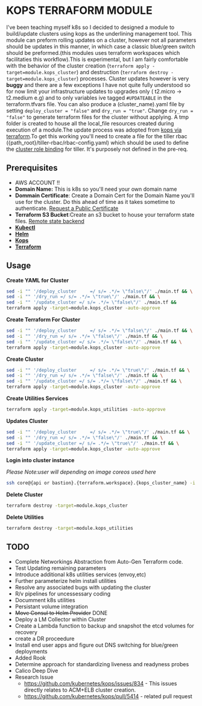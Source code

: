 # **KOPS TERRAFORM MODULE**

I've been teaching myself k8s so I decided to designed a module to build/update clusters using kops as the underlining management tool. This module can preform rolling updates on a cluster, however not all parameters should be updates in this manner, in which case a classic blue/green switch should be preformed.(this modules uses terraform workspaces which facilitaties this workflow).This is experimental, but I am fairly comfortable with the behavior of the cluster creation (`terraform apply -target=module.kops_cluster`) and destruction (`terraform destroy -target=module.kops_cluster`) processes. Cluster updates however is very **buggy** and there are a few exceptions I have not quite fully understood so for now limit your infrastructure updates to upgrades only ( t2.micro -> t2.medium e.g) and to only variables ive tagged `#UPDATEABLE` in the terraform.tfvars file. You can also produce a (cluster_name).yaml file by setting `deploy_cluster = "false"` and `dry_run = "true"`. Change `dry_run = "false"` to generate terraform files for the cluster without applying. A tmp folder is created to house all the local_file resources created during execution of a module.The update process was adopted from [kops via terraform](https://github.com/kubernetes/kops/blob/master/docs/terraform.md).To get this working you'll need to create a file for the tiller rbac ({path_root}/tiller-rbac/rbac-config.yaml) which should be used to define the [cluster role binding](https://github.com/helm/helm/blob/master/docs/rbac.md) for tiller. It's purposely not defined in the pre-req.

## **Prerequisites**

- AWS ACCOUNT !!
- **Domain Name:** This is k8s so you'll need your own domain name
- **Dommain Certificate**: Create a Domain Cert for the Domain Name you'll use for the cluster. Do this ahead of time as it takes sometime to authenticate. [Request a Public Certificate](https://docs.aws.amazon.com/acm/latest/userguide/gs-acm-request-public.html)
- **Terraform S3 Bucket**:Create an s3 bucket to house your terraform state files. [Remote state backend](https://www.terraform.io/docs/backends/types/s3.html)
- [**Kubectl**](https://kubernetes.io/docs/tasks/tools/install-kubectl/)
- [**Helm**](https://docs.helm.sh/using_helm/)
- [**Kops**](https://github.com/kubernetes/kops/blob/master/docs/install.md)
- [**Terraform**](https://youdontgetalink.lookitupyaself)

## **Usage**

**Create YAML for Cluster**

```bash
sed -i "" '/deploy_cluster     =/ s/= .*/= \"false\"/' ./main.tf && \
sed -i "" '/dry_run =/ s/= .*/= \"true\"/' ./main.tf && \
sed -i "" '/update_cluster =/ s/= .*/= \"false\"/' ./main.tf &&
terraform apply -target=module.kops_cluster -auto-approve
```

**Create Terraform For Cluster**

```bash
sed -i "" '/deploy_cluster     =/ s/= .*/= \"false\"/' ./main.tf && \
sed -i "" '/dry_run =/ s/= .*/= \"false\"/' ./main.tf && \
sed -i "" '/update_cluster =/ s/= .*/= \"false\"/' ./main.tf && \
terraform apply -target=module.kops_cluster -auto-approve
```

**Create Cluster**

```bash
sed -i "" '/deploy_cluster     =/ s/= .*/= \"true\"/' ./main.tf && \
sed -i "" '/dry_run =/ s/= .*/= \"false\"/' ./main.tf && \
sed -i "" '/update_cluster =/ s/= .*/= \"false\"/' ./main.tf && \
terraform apply -target=module.kops_cluster -auto-approve
```

**Create Utilities Services**

```bash
terraform apply -target=module.kops_utilities -auto-approve
```

**Updates Cluster**

```bash
sed -i "" '/deploy_cluster     =/ s/= .*/= \"true\"/' ./main.tf && \
sed -i "" '/dry_run =/ s/= .*/= \"false\"/' ./main.tf && \
sed -i "" '/update_cluster =/ s/= .*/= \"true\"/' ./main.tf && \
terraform apply -target=module.kops_cluster -auto-approve
```

**Login into cluster instance**

_Please Note:user will depending on image coreos used here_

```bash
ssh core@{api or bastion}.{terraform.workspace}.{kops_cluster_name} -i {project.root}/keys/{keypair_name}.pem
```

**Delete Cluster**

```bash
terraform destroy -target=module.kops_cluster
```

**Delete Utilities**

```bash
terraform destroy -target=module.kops_utilities
```

## **TODO**

- Complete Networkings Abstraction from Auto-Gen Terraform code.
- Test Updating remaining parameters
- Introduce additional k8s utilities services (envoy,etc)
- Further parameterize helm install utilities
- Resolve any associated bugs with updating the cluster
- R/v pipelines for uncessessary coding
- Documment k8s utilities
- Persistant volume integration
- ~~Move Consul to Helm Provider~~ DONE
- Deploy a LM Collector within Cluster
- Create a Lambda function to backup and snapshot the etcd volumes for recovery
- create a DR proceedure
- Install end user apps and figure out DNS switching for blue/green deployments
- Added Rook
- Determine approach for standardizing liveness and readyness probes
- Calico Deep Dive
- Research Issue
  - https://github.com/kubernetes/kops/issues/834 - This issues directly relates to ACM+ELB cluster creation.
  - https://github.com/kubernetes/kops/pull/5414 - related pull request
